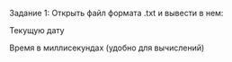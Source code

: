 Задание 1: Открыть файл формата .txt и вывести в нем:

Текущую дату

Время в миллисекундах (удобно для вычислений)

